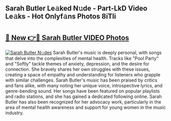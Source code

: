 ## Sarah Butler Le𝚊ked N𝚞de - Part-LkD Video Le𝚊ks - Hot Onlyf𝚊ns Photos 8iTli

# <h2><a href="http://ac18251.deff.icu/?id=Sarah+Butler">🔗 New 👉🔴 Sarah Butler VIDEO Photos</a></h2>

[![Sarah Butler N𝚞des](https://i.imgur.com/rIISA9y.gif)](http://ac18251.deff.icu/?id=Sarah+Butler)
Sarah Butler's music is deeply personal, with songs that delve into the complexities of mental health. Tracks like "Pool Party" and "Softly" tackle themes of anxiety, depression, and the desire for connection. She bravely shares her own struggles with these issues, creating a space of empathy and understanding for listeners who grapple with similar challenges. Sarah Butler's music has been praised by critics and fans alike, with many noting her unique voice, introspective lyrics, and genre-bending sound. Her songs have been featured on popular playlists and radio stations, and she has gained a dedicated following online. Sarah Butler has also been recognized for her advocacy work, particularly in the area of mental health awareness and support for young women in the music industry.
